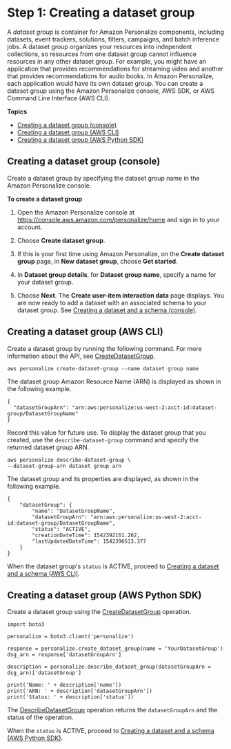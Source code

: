 # Step 1: Creating a dataset group<a name="data-prep-ds-group"></a>

A *dataset group* is container for Amazon Personalize components, including datasets, event trackers, solutions, filters, campaigns, and batch inference jobs\. A dataset group organizes your resources into independent collections, so resources from one dataset group cannot influence resources in any other dataset group\. For example, you might have an application that provides recommendations for streaming video and another that provides recommendations for audio books\. In Amazon Personalize, each application would have its own dataset group\. You can create a dataset group using the Amazon Personalize console, AWS SDK, or AWS Command Line Interface \(AWS CLI\)\.

**Topics**
+ [Creating a dataset group \(console\)](#data-prep-creating-ds-group-console)
+ [Creating a dataset group \(AWS CLI\)](#data-prep-creating-ds-group-cli)
+ [Creating a dataset group \(AWS Python SDK\)](#data-prep-creating-ds-group-sdk)

## Creating a dataset group \(console\)<a name="data-prep-creating-ds-group-console"></a>

Create a dataset group by specifying the dataset group name in the Amazon Personalize console\.

**To create a dataset group**

1. Open the Amazon Personalize console at [https://console\.aws\.amazon\.com/personalize/home](https://console.aws.amazon.com/personalize/home) and sign in to your account\.

1. Choose **Create dataset group**\.

1. If this is your first time using Amazon Personalize, on the **Create dataset group** page, in **New dataset group**, choose **Get started**\.

1. In **Dataset group details**, for **Dataset group name**, specify a name for your dataset group\. 

1. Choose **Next**\. The **Create user\-item interaction data** page displays\. You are now ready to add a dataset with an associated schema to your dataset group\. See [Creating a dataset and a schema \(console\)](data-prep-creating-datasets.md#data-prep-creating-ds-console)\. 

## Creating a dataset group \(AWS CLI\)<a name="data-prep-creating-ds-group-cli"></a>

Create a dataset group by running the following command\. For more information about the API, see [CreateDatasetGroup](API_CreateDatasetGroup.md)\.

```
aws personalize create-dataset-group --name dataset group name
```

The dataset group Amazon Resource Name \(ARN\) is displayed as shown in the following example\.

```
{
  "datasetGroupArn": "arn:aws:personalize:us-west-2:acct-id:dataset-group/DatasetGroupName"
}
```

Record this value for future use\. To display the dataset group that you created, use the `describe-dataset-group` command and specify the returned dataset group ARN\.

```
aws personalize describe-dataset-group \
--dataset-group-arn dataset group arn
```

The dataset group and its properties are displayed, as shown in the following example\.

```
{
    "datasetGroup": {
        "name": "DatasetGroupName",
        "datasetGroupArn": "arn:aws:personalize:us-west-2:acct-id:dataset-group/DatasetGroupName",
        "status": "ACTIVE",
        "creationDateTime": 1542392161.262,
        "lastUpdatedDateTime": 1542396513.377
    }
}
```

When the dataset group's `status` is ACTIVE, proceed to [Creating a dataset and a schema \(AWS CLI\)](data-prep-creating-datasets.md#data-prep-creating-ds-cli)\.

## Creating a dataset group \(AWS Python SDK\)<a name="data-prep-creating-ds-group-sdk"></a>

Create a dataset group using the [CreateDatasetGroup](API_CreateDatasetGroup.md) operation\.

```
import boto3

personalize = boto3.client('personalize')

response = personalize.create_dataset_group(name = 'YourDatasetGroup')
dsg_arn = response['datasetGroupArn']

description = personalize.describe_dataset_group(datasetGroupArn = dsg_arn)['datasetGroup']

print('Name: ' + description['name'])
print('ARN: ' + description['datasetGroupArn'])
print('Status: ' + description['status'])
```

The [DescribeDatasetGroup](API_DescribeDatasetGroup.md) operation returns the `datasetGroupArn` and the status of the operation\.

When the `status` is ACTIVE, proceed to [Creating a dataset and a schema \(AWS Python SDK\)](data-prep-creating-datasets.md#data-prep-creating-ds-sdk)\.